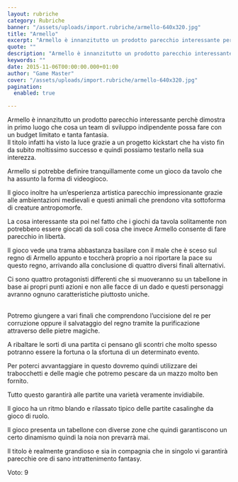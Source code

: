 ```yaml
---
layout: rubriche
category: Rubriche
banner: "/assets/uploads/import.rubriche/armello-640x320.jpg"
title: "Armello"
excerpt: "Armello è innanzitutto un prodotto parecchio interessante perchè dimostra in primo luogo che cosa un team di sviluppo indipendente possa fare con un budget limitato e tanta fantasia. Il titolo infatti ha visto la luce grazie a un progetto kickstart che ha visto fin da subito moltissimo successo e quindi possiamo testarlo nella sua interezza. [&hellip"
quote: ""
description: "Armello è innanzitutto un prodotto parecchio interessante perchè dimostra in primo luogo che cosa un team di sviluppo indipendente possa fare con un budget limitato e tanta fantasia. Il titolo infatti ha visto la luce grazie a un progetto kickstart che ha visto fin da subito moltissimo successo e quindi possiamo testarlo nella sua interezza. [&hellip"
keywords: ""
date: 2015-11-06T00:00:00.000+01:00
author: "Game Master"
cover: "/assets/uploads/import.rubriche/armello-640x320.jpg"
pagination:
  enabled: true

---
```


[](https://hotmc.com/wp-content/uploads/2015/11/armello.jpg)

Armello è innanzitutto un prodotto parecchio interessante perchè dimostra in primo luogo che cosa un team di sviluppo indipendente possa fare con un budget limitato e tanta fantasia.  
Il titolo infatti ha visto la luce grazie a un progetto kickstart che ha visto fin da subito moltissimo successo e quindi possiamo testarlo nella sua interezza.

Armello si potrebbe definire tranquillamente come un gioco da tavolo che ha assunto la forma di videogioco.

Il gioco inoltre ha un’esperienza artistica parecchio impressionante grazie alle ambientazioni medievali e questi animali che prendono vita sottoforma di creature antropomorfe.

La cosa interessante sta poi nel fatto che i giochi da tavola solitamente non potrebbero essere giocati da soli cosa che invece Armello consente di fare parecchio in libertà.

Il gioco vede una trama abbastanza basilare con il male che è sceso sul regno di Armello appunto e toccherà proprio a noi riportare la pace su questo regno, arrivando alla conclusione di quattro diversi finali alternativi.

Ci sono quattro protagonisti differenti che si muoveranno su un tabellone in base ai propri punti azioni e non alle facce di un dado e questi personaggi avranno ognuno caratteristiche piuttosto uniche.

[](https://hotmc.com/wp-content/uploads/2015/11/armello-2.jpg)  
Potremo giungere a vari finali che comprendono l’uccisione del re per corruzione oppure il salvataggio del regno tramite la purificazione attraverso delle pietre magiche.

A ribaltare le sorti di una partita ci pensano gli scontri che molto spesso potranno essere la fortuna o la sfortuna di un determinato evento.

Per poterci avvantaggiare in questo dovremo quindi utilizzare dei trabocchetti e delle magie che potremo pescare da un mazzo molto ben fornito.

Tutto questo garantirà alle partite una varietà veramente invidiabile.

Il gioco ha un ritmo blando e rilassato tipico delle partite casalinghe da gioco di ruolo.

Il gioco presenta un tabellone con diverse zone che quindi garantiscono un certo dinamismo quindi la noia non prevarrà mai.

Il titolo è realmente grandioso e sia in compagnia che in singolo vi garantirà parecchie ore di sano intrattenimento fantasy.

Voto: 9